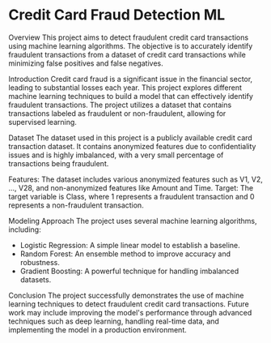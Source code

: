 # Credit Card Fraud Detection ML

Overview
This project aims to detect fraudulent credit card transactions using machine learning algorithms. The objective is to accurately identify fraudulent transactions from a dataset of credit card transactions while minimizing false positives and false negatives.

Introduction
Credit card fraud is a significant issue in the financial sector, leading to substantial losses each year. This project explores different machine learning techniques to build a model that can effectively identify fraudulent transactions. The project utilizes a dataset that contains transactions labeled as fraudulent or non-fraudulent, allowing for supervised learning.

Dataset
The dataset used in this project is a publicly available credit card transaction dataset. It contains anonymized features due to confidentiality issues and is highly imbalanced, with a very small percentage of transactions being fraudulent.

Features: The dataset includes various anonymized features such as V1, V2, ..., V28, and non-anonymized features like Amount and Time.
Target: The target variable is Class, where 1 represents a fraudulent transaction and 0 represents a non-fraudulent transaction.

Modeling Approach
The project uses several machine learning algorithms, including:
- Logistic Regression: A simple linear model to establish a baseline.
- Random Forest: An ensemble method to improve accuracy and robustness.
- Gradient Boosting: A powerful technique for handling imbalanced datasets.

Conclusion
The project successfully demonstrates the use of machine learning techniques to detect fraudulent credit card transactions. Future work may include improving the model's performance through advanced techniques such as deep learning, handling real-time data, and implementing the model in a production environment.
